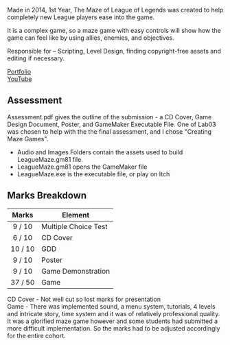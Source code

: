 Made in 2014, 1st Year, The Maze of League of Legends was created to help completely new League players ease into the game.

It is a complex game, so a maze game with easy controls will show how the game can feel like by using allies, enemies, and objectives.

Responsible for – Scripting, Level Design, finding copyright-free assets and editing if necessary.

<!-- Screenshots Slideshow -->

[Portfolio](https://yuchingho.com/university/league-maze)\
[YouTube](https://youtu.be/qZtnu4YWFSM)

<!-- Code on GitHub, before YouTube -->
<!-- Game Design Document, after YouTube -->

## Assessment

Assessment.pdf gives the outline of the submission - a CD Cover, Game Design Document, Poster, and GameMaker Executable File. One of Lab03 was chosen to help with the the final assessment, and I chose "Creating Maze Games".
- Audio and Images Folders contain the assets used to build LeagueMaze.gm81 file.
- LeagueMaze.gm81 opens the GameMaker file
- LeagueMaze.exe is the executable file, or play on Itch

## Marks Breakdown

| Marks | Element |
| :---: | --- |
| 9 / 10 | Multiple Choice Test |
| 6 / 10 | CD Cover |
| 10 / 10 | GDD |
| 9 / 10 | Poster |
| 9 / 10 | Game Demonstration |
| 37 / 50 | Game | 

CD Cover - Not well cut so lost marks for presentation\
Game - There was implemented sound, a menu system, tutorials, 4 levels and intricate story, time system and it was of relatively professional quality. It was a glorified maze game however and some students had submitted a more difficult implementation. So the marks had to be adjusted accordingly for the entire cohort.
